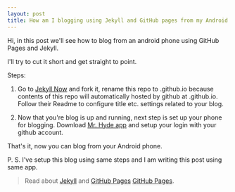 ```yaml
---
layout: post
title: How am I blogging using Jekyll and GitHub pages from my Android phone
---
```

Hi, in this post we'll see how to blog from an android phone using GitHub Pages and Jekyll.  

I'll try to cut it short and get straight to point. 

Steps:
1. Go to [Jekyll Now][Jekyll Now] and fork it, rename this repo to <your username>.github.io because contents of this repo will automatically hosted by github at <your username>.github.io. Follow their Readme to configure title etc. settings related to your blog. 

2. Now that you're blog is up and running, next step is set up your phone for blogging. Download [Mr. Hyde app][Mr. Hyde App] and setup your login with your github account. 

That's it, now you can blog from your Android phone. 

P. S. I've setup this blog using same steps and I am writing this post using same app. 

> Read about [Jekyll][Jekyll] and [GitHub Pages] [GitHub Pages]. 

[GitHub Pages]: https://pages.github.com?utm_source=blog.satishyadav.com
[Jekyll]: https://jekyllrb.com/?utm_source=blog.satishyadav.com
[Jekyll Now]: https://github.com/barryclark/jekyll-now?utm_source=blog.satishyadav.com
[Mr. Hyde App]: https://play.google.com/store/apps/details?id=org.faudroids.mrhyde?utm_source=blog.satishyadav.com
